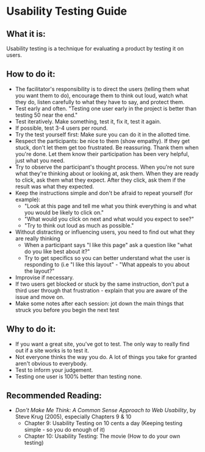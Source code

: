 # Usability Testing Guide

## What it is:

Usability testing is a technique for evaluating a product by testing it on users.

## How to do it:

*   The facilitator's responsibility is to direct the users (telling them what you want them to do), encourage them to think out loud, watch what they do, listen carefully to what they have to say, and protect them.
*   Test early and often. "Testing one user early in the project is better than testing 50 near the end."
*   Test iteratively. Make something, test it, fix it, test it again.
*   If possible, test 3-4 users per round.
*   Try the test yourself first: Make sure you can do it in the allotted time.
*   Respect the participants: be nice to them (show empathy). If they get stuck, don't let them get too frustrated. Be reassuring. Thank them when you're done. Let them know their participation has been very helpful, just what you need.
*   Try to observe the participant's thought process. When you're not sure what they're thinking about or looking at, ask them. When they are ready to click, ask them what they expect. After they click, ask them if the result was what they expected.
*   Keep the instructions simple and don't be afraid to repeat yourself (for example):
    *   "Look at this page and tell me what you think everything is and what you would be likely to click on."
    *   "What would you click on next and what would you expect to see?"
    *   "Try to think out loud as much as possible."
*   Without distracting or influencing users, you need to find out what they are really thinking
    *   When a participant says "I like this page" ask a question like "what do you like best about it?"
    *   Try to get specifics so you can better understand what the user is responding to (i.e "I like this layout" - "What appeals to you about the layout?"
*   Improvise if necessary.
*   If two users get blocked or stuck by the same instruction, don't put a third user through that frustration - explain that you are aware of the issue and move on.
*   Make some notes after each session: jot down the main things that struck you before you begin the next test

## Why to do it:

*   If you want a great site, you've got to test. The only way to really find out if a site works is to test it.
*   Not everyone thinks the way you do. A lot of things you take for granted aren't obvious to everybody.
*   Test to inform your judgement.
*   Testing one user is 100% better than testing none.

## Recommended Reading:

*   *Don't Make Me Think: A Common Sense Approach to Web Usability*, by Steve Krug (2005), especially Chapters 9 & 10
    *   Chapter 9: Usability Testing on 10 cents a day (Keeping testing simple - so you do enough of it)
    *   Chapter 10: Usability Testing: The movie (How to do your own testing)
